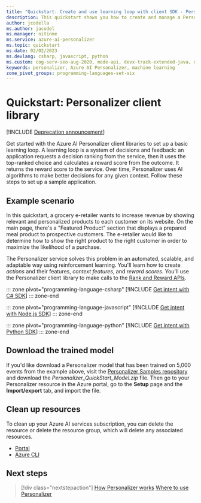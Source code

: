 ```yaml
---
title: "Quickstart: Create and use learning loop with client SDK - Personalizer"
description: This quickstart shows you how to create and manage a Personalizer learning loop using the client library.
author: jcodella
ms.author: jacodel
ms.manager: nitinme
ms.service: azure-ai-personalizer
ms.topic: quickstart
ms.date: 02/02/2023
ms.devlang: csharp, javascript, python
ms.custom: cog-serv-seo-aug-2020, mode-api, devx-track-extended-java, devx-track-js, devx-track-python
keywords: personalizer, Azure AI Personalizer, machine learning
zone_pivot_groups: programming-languages-set-six
---
```


# Quickstart: Personalizer client library

[!INCLUDE [Deprecation announcement](includes/deprecation.md)]

Get started with the Azure AI Personalizer client libraries to set up a basic learning loop. A learning loop is a system of decisions and feedback: an application requests a decision ranking from the service, then it uses the top-ranked choice and calculates a reward score from the outcome. It returns the reward score to the service. Over time, Personalizer uses AI algorithms to  make better decisions for any given context. Follow these steps to set up a sample application.

## Example scenario

In this quickstart, a grocery e-retailer wants to increase revenue by showing relevant and personalized products to each customer on its website. On the main page, there's a "Featured Product" section that displays a prepared meal product to prospective customers. The e-retailer would like to determine how to show the right product to the right customer in order to maximize the likelihood of a purchase.

The Personalizer service solves this problem in an automated, scalable, and adaptable way using reinforcement learning. You'll learn how to create _actions_ and their features, _context features_, and _reward scores_. You'll use the Personalizer client library to make calls to the [Rank and Reward APIs](what-is-personalizer.md#rank-and-reward-apis).

::: zone pivot="programming-language-csharp"
[!INCLUDE [Get intent with C# SDK](./includes/quickstart-sdk-csharp.md)]
::: zone-end

::: zone pivot="programming-language-javascript"
[!INCLUDE [Get intent with Node.js SDK](./includes/quickstart-sdk-nodejs.md)]
::: zone-end

::: zone pivot="programming-language-python"
[!INCLUDE [Get intent with Python SDK](./includes/quickstart-sdk-python.md)]
::: zone-end

## Download the trained model

If you'd like download a Personalizer model that has been trained on 5,000 events from the example above, visit the [Personalizer Samples repository](https://github.com/Azure-Samples/cognitive-services-personalizer-samples/tree/master/quickstarts) and download the _Personalizer_QuickStart_Model.zip_ file. Then go to your Personalizer resource in the Azure portal, go to the **Setup** page and the **Import/export** tab, and import the file.

## Clean up resources

To clean up your Azure AI services subscription, you can delete the resource or delete the resource group, which will delete any associated resources.

* [Portal](../multi-service-resource.md?pivots=azportal#clean-up-resources)
* [Azure CLI](../multi-service-resource.md?pivots=azcli#clean-up-resources)

## Next steps

> [!div class="nextstepaction"]
> [How Personalizer works](how-personalizer-works.md)
> [Where to use Personalizer](where-can-you-use-personalizer.md)
